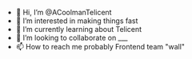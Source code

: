 - 👋 Hi, I’m @ACoolmanTelicent
- 👀 I’m interested in making things fast
- 🌱 I’m currently learning about Telicent
- 💞️ I’m looking to collaborate on ___
- 📫 How to reach me probably Frontend team "wall"

<!---
ACoolmanTelicent/ACoolmanTelicent is a ✨ special ✨ repository because its `README.md` (this file) appears on your GitHub profile.
You can click the Preview link to take a look at your changes.
--->
